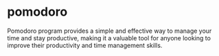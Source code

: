 # pomodoro
Pomodoro program provides a simple and effective way to manage your time and stay productive, making it a valuable tool for anyone looking to improve their productivity and time management skills.
